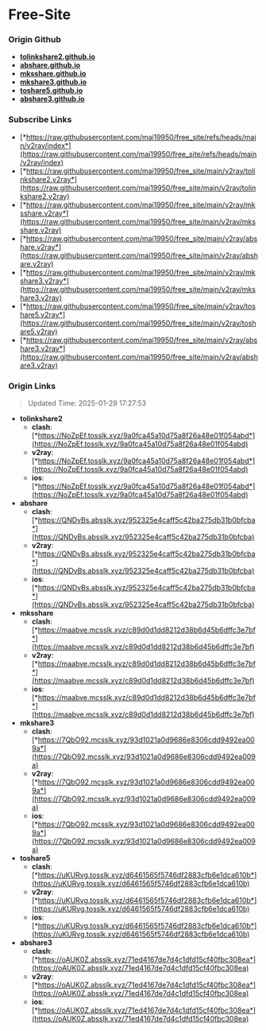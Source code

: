 # Free-Site

### Origin Github

- [**tolinkshare2.github.io**](https://github.com/tolinkshare2/tolinkshare2.github.io)
- [**abshare.github.io**](https://github.com/abshare/abshare.github.io)
- [**mksshare.github.io**](https://github.com/mksshare/mksshare.github.io)
- [**mkshare3.github.io**](https://github.com/mkshare3/mkshare3.github.io)
- [**toshare5.github.io**](https://github.com/toshare5/toshare5.github.io)
- [**abshare3.github.io**](https://github.com/abshare3/abshare3.github.io)

### Subscribe Links

- [*https://raw.githubusercontent.com/mai19950/free_site/refs/heads/main/v2ray/index*](https://raw.githubusercontent.com/mai19950/free_site/refs/heads/main/v2ray/index)
- [*https://raw.githubusercontent.com/mai19950/free_site/main/v2ray/tolinkshare2.v2ray*](https://raw.githubusercontent.com/mai19950/free_site/main/v2ray/tolinkshare2.v2ray)
- [*https://raw.githubusercontent.com/mai19950/free_site/main/v2ray/mksshare.v2ray*](https://raw.githubusercontent.com/mai19950/free_site/main/v2ray/mksshare.v2ray)
- [*https://raw.githubusercontent.com/mai19950/free_site/main/v2ray/abshare.v2ray*](https://raw.githubusercontent.com/mai19950/free_site/main/v2ray/abshare.v2ray)
- [*https://raw.githubusercontent.com/mai19950/free_site/main/v2ray/mkshare3.v2ray*](https://raw.githubusercontent.com/mai19950/free_site/main/v2ray/mkshare3.v2ray)
- [*https://raw.githubusercontent.com/mai19950/free_site/main/v2ray/toshare5.v2ray*](https://raw.githubusercontent.com/mai19950/free_site/main/v2ray/toshare5.v2ray)
- [*https://raw.githubusercontent.com/mai19950/free_site/main/v2ray/abshare3.v2ray*](https://raw.githubusercontent.com/mai19950/free_site/main/v2ray/abshare3.v2ray)

### Origin Links

> Updated Time: 2025-01-29 17:27:53

- **tolinkshare2**
  - **clash**: [*https://NoZpEf.tosslk.xyz/9a0fca45a10d75a8f26a48e01f054abd*](https://NoZpEf.tosslk.xyz/9a0fca45a10d75a8f26a48e01f054abd)
  - **v2ray**: [*https://NoZpEf.tosslk.xyz/9a0fca45a10d75a8f26a48e01f054abd*](https://NoZpEf.tosslk.xyz/9a0fca45a10d75a8f26a48e01f054abd)
  - **ios**: [*https://NoZpEf.tosslk.xyz/9a0fca45a10d75a8f26a48e01f054abd*](https://NoZpEf.tosslk.xyz/9a0fca45a10d75a8f26a48e01f054abd)
- **abshare**
  - **clash**: [*https://QNDvBs.absslk.xyz/952325e4caff5c42ba275db31b0bfcba*](https://QNDvBs.absslk.xyz/952325e4caff5c42ba275db31b0bfcba)
  - **v2ray**: [*https://QNDvBs.absslk.xyz/952325e4caff5c42ba275db31b0bfcba*](https://QNDvBs.absslk.xyz/952325e4caff5c42ba275db31b0bfcba)
  - **ios**: [*https://QNDvBs.absslk.xyz/952325e4caff5c42ba275db31b0bfcba*](https://QNDvBs.absslk.xyz/952325e4caff5c42ba275db31b0bfcba)
- **mksshare**
  - **clash**: [*https://maabve.mcsslk.xyz/c89d0d1dd8212d38b6d45b6dffc3e7bf*](https://maabve.mcsslk.xyz/c89d0d1dd8212d38b6d45b6dffc3e7bf)
  - **v2ray**: [*https://maabve.mcsslk.xyz/c89d0d1dd8212d38b6d45b6dffc3e7bf*](https://maabve.mcsslk.xyz/c89d0d1dd8212d38b6d45b6dffc3e7bf)
  - **ios**: [*https://maabve.mcsslk.xyz/c89d0d1dd8212d38b6d45b6dffc3e7bf*](https://maabve.mcsslk.xyz/c89d0d1dd8212d38b6d45b6dffc3e7bf)
- **mkshare3**
  - **clash**: [*https://7QbO92.mcsslk.xyz/93d1021a0d9686e8306cdd9492ea009a*](https://7QbO92.mcsslk.xyz/93d1021a0d9686e8306cdd9492ea009a)
  - **v2ray**: [*https://7QbO92.mcsslk.xyz/93d1021a0d9686e8306cdd9492ea009a*](https://7QbO92.mcsslk.xyz/93d1021a0d9686e8306cdd9492ea009a)
  - **ios**: [*https://7QbO92.mcsslk.xyz/93d1021a0d9686e8306cdd9492ea009a*](https://7QbO92.mcsslk.xyz/93d1021a0d9686e8306cdd9492ea009a)
- **toshare5**
  - **clash**: [*https://uKURvg.tosslk.xyz/d6461565f5746df2883cfb6e1dca610b*](https://uKURvg.tosslk.xyz/d6461565f5746df2883cfb6e1dca610b)
  - **v2ray**: [*https://uKURvg.tosslk.xyz/d6461565f5746df2883cfb6e1dca610b*](https://uKURvg.tosslk.xyz/d6461565f5746df2883cfb6e1dca610b)
  - **ios**: [*https://uKURvg.tosslk.xyz/d6461565f5746df2883cfb6e1dca610b*](https://uKURvg.tosslk.xyz/d6461565f5746df2883cfb6e1dca610b)
- **abshare3**
  - **clash**: [*https://oAUK0Z.absslk.xyz/71ed4167de7d4c1dfd15cf40fbc308ea*](https://oAUK0Z.absslk.xyz/71ed4167de7d4c1dfd15cf40fbc308ea)
  - **v2ray**: [*https://oAUK0Z.absslk.xyz/71ed4167de7d4c1dfd15cf40fbc308ea*](https://oAUK0Z.absslk.xyz/71ed4167de7d4c1dfd15cf40fbc308ea)
  - **ios**: [*https://oAUK0Z.absslk.xyz/71ed4167de7d4c1dfd15cf40fbc308ea*](https://oAUK0Z.absslk.xyz/71ed4167de7d4c1dfd15cf40fbc308ea)
